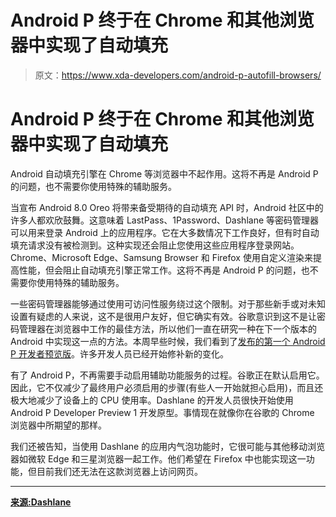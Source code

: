 # Android P 终于在 Chrome 和其他浏览器中实现了自动填充

> 原文：<https://www.xda-developers.com/android-p-autofill-browsers/>

# Android P 终于在 Chrome 和其他浏览器中实现了自动填充

Android 自动填充引擎在 Chrome 等浏览器中不起作用。这将不再是 Android P 的问题，也不需要你使用特殊的辅助服务。

当宣布 Android 8.0 Oreo 将带来备受期待的自动填充 API 时，Android 社区中的许多人都欢欣鼓舞。这意味着 LastPass、1Password、Dashlane 等密码管理器可以用来登录 Android 上的应用程序。它在大多数情况下工作良好，但有时自动填充请求没有被检测到。这种实现还会阻止您使用这些应用程序登录网站。Chrome、Microsoft Edge、Samsung Browser 和 Firefox 使用自定义渲染来提高性能，但会阻止自动填充引擎正常工作。这将不再是 Android P 的问题，也不需要你使用特殊的辅助服务。

一些密码管理器能够通过使用可访问性服务绕过这个限制。对于那些新手或对未知设置有疑虑的人来说，这不是很用户友好，但它确实有效。谷歌意识到这不是让密码管理器在浏览器中工作的最佳方法，所以他们一直在研究一种在下一个版本的 Android 中实现这一点的方法。本周早些时候，我们看到了[发布的第一个 Android P 开发者预览版](https://www.xda-developers.com/everything-new-android-p-developer-preview/)。许多开发人员已经开始修补新的变化。

有了 Android P，不再需要手动启用辅助功能服务的过程。谷歌正在默认启用它。因此，它不仅减少了最终用户必须启用的步骤(有些人一开始就担心启用)，而且还极大地减少了设备上的 CPU 使用率。Dashlane 的开发人员很快开始使用 Android P Developer Preview 1 开发原型。事情现在就像你在谷歌的 Chrome 浏览器中所期望的那样。

我们还被告知，当使用 Dashlane 的应用内气泡功能时，它很可能与其他移动浏览器如微软 Edge 和三星浏览器一起工作。他们希望在 Firefox 中也能实现这一功能，但目前我们还无法在这款浏览器上访问网页。

* * *

[**来源:Dashlane**](https://blog.dashlane.com/android-p-autofill/)